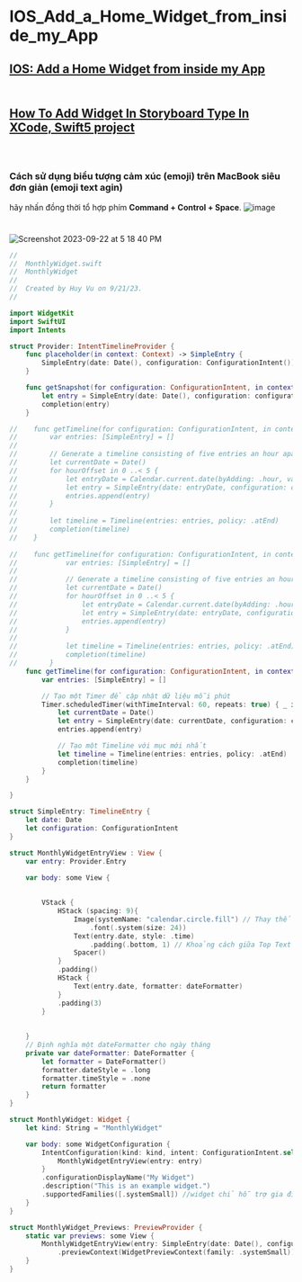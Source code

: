 # IOS_Add_a_Home_Widget_from_inside_my_App

## [IOS: Add a Home Widget from inside my App](https://stackoverflow.com/questions/72560997/ios-add-a-home-widget-from-inside-my-app) <br><br>
## [How To Add Widget In Storyboard Type In XCode, Swift5 project](https://stackoverflow.com/questions/75819852/how-to-add-widget-in-storyboard-type-in-xcode-swift5-project) <br><br>
#

### Cách sử dụng biểu tượng cảm xúc (emoji) trên MacBook siêu đơn giản (emoji text agin)
hãy nhấn đồng thời tổ hợp phím **Command + Control + Space**.
![image](https://github.com/Experimenters1/IOS_Add_a_Home_Widget_from_inside_my_App/assets/64000769/d4af2f49-f373-4515-a1d1-4d078cc60dd0)

# 
![Screenshot 2023-09-22 at 5 18 40 PM](https://github.com/Experimenters1/IOS_Add_a_Home_Widget_from_inside_my_App/assets/64000769/a75e36e2-8fc8-4d30-b372-019db82745a7)
```swift
//
//  MonthlyWidget.swift
//  MonthlyWidget
//
//  Created by Huy Vu on 9/21/23.
//

import WidgetKit
import SwiftUI
import Intents

struct Provider: IntentTimelineProvider {
    func placeholder(in context: Context) -> SimpleEntry {
        SimpleEntry(date: Date(), configuration: ConfigurationIntent())
    }

    func getSnapshot(for configuration: ConfigurationIntent, in context: Context, completion: @escaping (SimpleEntry) -> ()) {
        let entry = SimpleEntry(date: Date(), configuration: configuration)
        completion(entry)
    }

//    func getTimeline(for configuration: ConfigurationIntent, in context: Context, completion: @escaping (Timeline<Entry>) -> ()) {
//        var entries: [SimpleEntry] = []
//
//        // Generate a timeline consisting of five entries an hour apart, starting from the current date.
//        let currentDate = Date()
//        for hourOffset in 0 ..< 5 {
//            let entryDate = Calendar.current.date(byAdding: .hour, value: hourOffset, to: currentDate)!
//            let entry = SimpleEntry(date: entryDate, configuration: configuration)
//            entries.append(entry)
//        }
//
//        let timeline = Timeline(entries: entries, policy: .atEnd)
//        completion(timeline)
//    }
    
//    func getTimeline(for configuration: ConfigurationIntent, in context: Context, completion: @escaping (Timeline<Entry>) -> ()) {
//            var entries: [SimpleEntry] = []
//
//            // Generate a timeline consisting of five entries an hour apart, starting from the current date.
//            let currentDate = Date()
//            for hourOffset in 0 ..< 5 {
//                let entryDate = Calendar.current.date(byAdding: .hour, value: hourOffset, to: currentDate)!
//                let entry = SimpleEntry(date: entryDate, configuration: configuration)
//                entries.append(entry)
//            }
//
//            let timeline = Timeline(entries: entries, policy: .atEnd)
//            completion(timeline)
//        }
    func getTimeline(for configuration: ConfigurationIntent, in context: Context, completion: @escaping (Timeline<Entry>) -> ()) {
        var entries: [SimpleEntry] = []

        // Tạo một Timer để cập nhật dữ liệu mỗi phút
        Timer.scheduledTimer(withTimeInterval: 60, repeats: true) { _ in
            let currentDate = Date()
            let entry = SimpleEntry(date: currentDate, configuration: configuration)
            entries.append(entry)

            // Tạo một Timeline với mục mới nhất
            let timeline = Timeline(entries: entries, policy: .atEnd)
            completion(timeline)
        }
    }

}

struct SimpleEntry: TimelineEntry {
    let date: Date
    let configuration: ConfigurationIntent
}

struct MonthlyWidgetEntryView : View {
    var entry: Provider.Entry

    var body: some View {
    
        
        VStack {
            HStack (spacing: 9){
                Image(systemName: "calendar.circle.fill") // Thay thế "calendar.circle.fill" bằng biểu tượng mong muốn
                    .font(.system(size: 24))
                Text(entry.date, style: .time)
                    .padding(.bottom, 1) // Khoảng cách giữa Top Text và Bottom Text
                Spacer()
            }
            .padding()
            HStack {
                Text(entry.date, formatter: dateFormatter)
            }
            .padding(3)
        }
     
   
    }
    // Định nghĩa một dateFormatter cho ngày tháng
    private var dateFormatter: DateFormatter {
        let formatter = DateFormatter()
        formatter.dateStyle = .long
        formatter.timeStyle = .none
        return formatter
    }
}

struct MonthlyWidget: Widget {
    let kind: String = "MonthlyWidget"

    var body: some WidgetConfiguration {
        IntentConfiguration(kind: kind, intent: ConfigurationIntent.self, provider: Provider()) { entry in
            MonthlyWidgetEntryView(entry: entry)
        }
        .configurationDisplayName("My Widget")
        .description("This is an example widget.")
        .supportedFamilies([.systemSmall]) //widget chỉ hỗ trợ gia đình nhỏ (small widget)
    }
}

struct MonthlyWidget_Previews: PreviewProvider {
    static var previews: some View {
        MonthlyWidgetEntryView(entry: SimpleEntry(date: Date(), configuration: ConfigurationIntent()))
            .previewContext(WidgetPreviewContext(family: .systemSmall))
    }
}



```



